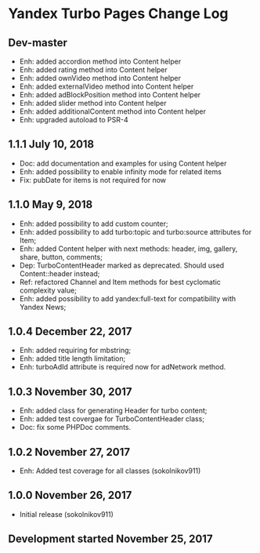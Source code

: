 Yandex Turbo Pages Change Log
=============================

Dev-master
--------------------
* Enh: added accordion method into Content helper
* Enh: added rating method into Content helper
* Enh: added ownVideo method into Content helper
* Enh: added externalVideo method into Content helper
* Enh: added adBlockPosition method into Content helper
* Enh: added slider method into Content helper
* Enh: added additionalContent method into Content helper
* Enh: upgraded autoload to PSR-4

1.1.1 July 10, 2018
--------------------
* Doc: add documentation and examples for using Content helper
* Enh: added possibility to enable infinity mode for related items
* Fix: pubDate for items is not required for now

1.1.0 May 9, 2018
--------------------
* Enh: added possibility to add custom counter;
* Enh: added possibility to add turbo:topic and turbo:source attributes for Item;
* Enh: added Content helper with next methods: header, img, gallery, share, button, comments;
* Dep: TurboContentHeader marked as deprecated. Should used Content::header instead;
* Ref: refactored Channel and Item methods for best cyclomatic complexity value;
* Enh: added possibility to add yandex:full-text for compatibility with Yandex News;

1.0.4 December 22, 2017
--------------------
* Enh: added requiring for mbstring;
* Enh: added title length limitation;
* Enh: turboAdId attribute is required now for adNetwork method.

1.0.3 November 30, 2017
--------------------
* Enh: added class for generating Header for turbo content;
* Enh: added test covergae for TurboContentHeader class;
* Doc: fix some PHPDoc comments.

1.0.2 November 27, 2017
-------------------
* Enh: Added test coverage for all classes (sokolnikov911)

1.0.0 November 26, 2017
--------------------
* Initial release (sokolnikov911)

Development started November 25, 2017
----------------------------------